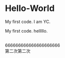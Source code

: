 # Hello-World

My first code.
I am YC.

My first code. helllllo.

<br> 666666666666666666666
<br> 第二次第二次

